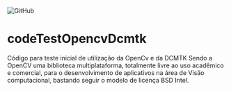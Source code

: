 ![GitHub](https://img.shields.io/github/license/rogermsarmento/codeTestOpencvDcmtk)
# codeTestOpencvDcmtk
Código para teste inicial de utilização da OpenCv e da DCMTK
Sendo a OpenCV uma biblioteca multiplataforma, totalmente livre ao uso acadêmico e comercial, para o desenvolvimento de aplicativos na área de Visão computacional, bastando seguir o modelo de licença BSD Intel.
